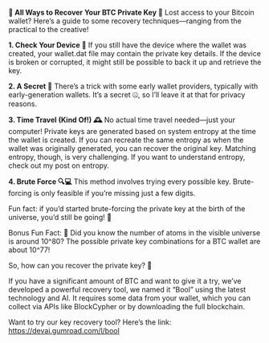 **🚀 All Ways to Recover Your BTC Private Key 🔑**
Lost access to your Bitcoin wallet? Here’s a guide to some recovery techniques—ranging from the practical to the creative!

**1. Check Your Device 📂**
If you still have the device where the wallet was created, your wallet.dat file may contain the private key details. If the device is broken or corrupted, it might still be possible to back it up and retrieve the key.

 **2. A Secret 🔐**
There’s a trick with some early wallet providers, typically with early-generation wallets. It’s a secret 🤐, so I’ll leave it at that for privacy reasons.

 **3. Time Travel (Kind Of!) 🕰️**
No actual time travel needed—just your computer! Private keys are generated based on system entropy at the time the wallet is created. If you can recreate the same entropy as when the wallet was originally generated, you can recover the original key. Matching entropy, though, is very challenging. If you want to understand entropy, check out my post on entropy. 

 **4. Brute Force 🔍💻**
This method involves trying every possible key. Brute-forcing is only feasible if you’re missing just a few digits. 

Fun fact: if you’d started brute-forcing the private key at the birth of the universe, you’d still be going! 🌌

Bonus Fun Fact: 🤯 Did you know the number of atoms in the visible universe is around 10^80? The possible private key combinations for a BTC wallet are about 10^77!

So, how can you recover the private key? 🔑

If you have a significant amount of BTC and want to give it a try, we’ve developed a powerful recovery tool, we named it “Bool” using the latest technology and AI. It requires some data from your wallet, which you can collect via APIs like BlockCypher or by downloading the full blockchain.

Want to try our key recovery tool? Here’s the link: https://devai.gumroad.com/l/bool
